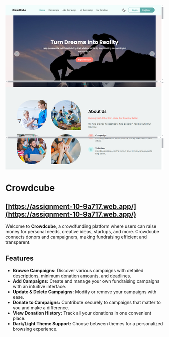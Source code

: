 [<img src='https://raw.githubusercontent.com/rumon3-1416/CrowdCube-Client-nph-b10a10/refs/heads/main/src/assets/images/croudCube.png'>](https://github.com/rumon3-1416/)

# Crowdcube

## [https://assignment-10-9a717.web.app/](https://assignment-10-9a717.web.app/)

Welcome to **Crowdcube**, a crowdfunding platform where users can raise money for personal needs, creative ideas, startups, and more. Crowdcube connects donors and campaigners, making fundraising efficient and transparent.

## Features

- **Browse Campaigns:** Discover various campaigns with detailed descriptions, minimum donation amounts, and deadlines.
- **Add Campaigns:** Create and manage your own fundraising campaigns with an intuitive interface.
- **Update & Delete Campaigns:** Modify or remove your campaigns with ease.
- **Donate to Campaigns:** Contribute securely to campaigns that matter to you and make a difference.
- **View Donation History:** Track all your donations in one convenient place.
- **Dark/Light Theme Support:** Choose between themes for a personalized browsing experience.
